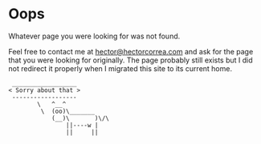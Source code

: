 # Oops

Whatever page you were looking for was not found.

Feel free to contact me at [hector@hectorcorrea.com](mailto:hector@hectorcorrea.com) and ask for the page that you were looking for originally. The page probably still exists but I did not redirect it properly when I migrated this site to its current home.

```
 __________________
< Sorry about that >
 ------------------
        \   ^__^
         \  (oo)\_______
            (__)\       )\/\
                ||----w |
                ||     ||
```
